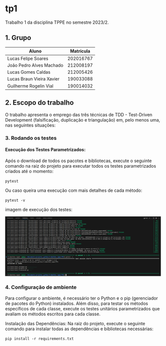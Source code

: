 #  tp1
Trabalho 1 da disciplina TPPE no semestre 2023/2.

## 1. Grupo

| Aluno                              | Matrícula  |
| ---------------------------------- | ---------- |
| Lucas Felipe Soares                | 202016767  |
| João Pedro Alves Machado           | 212008197  |
| Lucas Gomes Caldas                 | 212005426  |
| Lucas Braun Vieira Xavier          | 190033088  |
| Guilherme Rogelin Vial             | 190014032  |


## 2. Escopo do trabalho

O trabalho apresenta o emprego das três técnicas de TDD - Test-Driven Development (falsificação, duplicação e triangulação) em, pelo menos uma, nas seguintes situações:

### 3. Rodando os testes

#### Execução dos Testes Parametrizados:
Após o download de todos os pacotes e bibliotecas, execute o seguinte comando na raiz do projeto para executar todos os testes parametrizados criados até o momento:


`pytest`

Ou caso queira uma execução com mais detalhes de cada método:

`pytest -v`

imagem de execução dos testes:

![Alt text](testes_rodando.png)

### 4. Configuração de ambiente
Para configurar o ambiente, é necessário ter o Python e o pip (gerenciador de pacotes do Python) instalados. Além disso, para testar os métodos específicos de cada classe, execute os testes unitários parametrizados que avaliam os métodos escritos para cada classe.


Instalação das Dependências:
Na raiz do projeto, execute o seguinte comando para instalar todas as dependências e bibliotecas necessárias:

`pip install -r requirements.txt`
